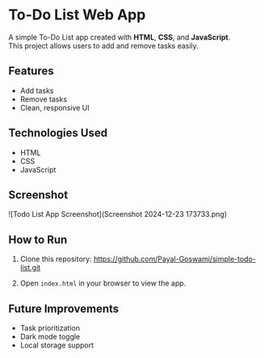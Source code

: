 # To-Do List Web App

A simple To-Do List app created with **HTML**, **CSS**, and **JavaScript**.  
This project allows users to add and remove tasks easily.

## Features
- Add tasks
- Remove tasks
- Clean, responsive UI

## Technologies Used
- HTML
- CSS
- JavaScript

## Screenshot 
![Todo List App Screenshot](Screenshot 2024-12-23 173733.png)

## How to Run
1. Clone this repository:
   https://github.com/Payal-Goswami/simple-todo-list.git
   
3. Open `index.html` in your browser to view the app.

## Future Improvements
- Task prioritization
- Dark mode toggle
- Local storage support
